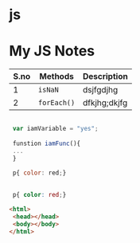 # js

# My JS Notes

|S.no|Methods| Description|
|---|---|---|
| 1 | `isNaN` | dsjfgdjhg |
| 2 | `forEach()` |dfkjhg;dkjfg |


```javascript

 var iamVariable = "yes";
 
 funstion iamFunc(){
 ...
 }
 
 p{ color: red;}
```

```css
 
 p{ color: red;}
```


```html
<html>
 <head></head>
 <body></body>
</html>
```

